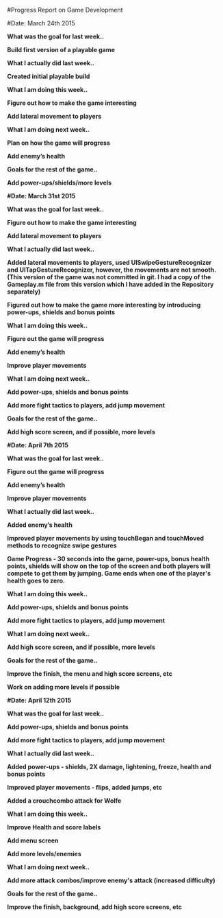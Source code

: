 #Progress Report on Game Development


#Date: March 24th 2015

<b>What was the goal for last week..

Build first version of a playable game

<b>What I actually did last week..

Created initial playable build

<b>What I am doing this week..

Figure out how to make the game interesting

Add lateral movement to players

<b>What I am doing next week..

Plan on how the game will progress

Add enemy’s health

<b>Goals for the rest of the game.. 

Add power-ups/shields/more levels



#Date: March 31st 2015

<b>What was the goal for last week..

Figure out how to make the game interesting

Add lateral movement to players

<b>What I actually did last week..

Added lateral movements to players, used UISwipeGestureRecognizer and UITapGestureRecognizer, however, the movements are not smooth. (This version of the game was not committed in git. I had a copy of the Gameplay.m file from this version which I have added in the Repository separately)

Figured out how to make the game more interesting by introducing power-ups, shields and bonus points

<b>What I am doing this week..

Figure out the game will progress 

Add enemy’s health

Improve player movements

<b>What I am doing next week..

Add power-ups, shields and bonus points

Add more fight tactics to players, add jump movement

<b>Goals for the rest of the game.. 

Add high score screen, and if possible, more levels



#Date: April 7th 2015

<b>What was the goal for last week..

Figure out the game will progress 

Add enemy’s health

Improve player movements

<b>What I actually did last week..

Added enemy’s health

Improved player movements by using touchBegan and touchMoved methods to recognize swipe gestures

Game Progress - 30 seconds into the game, power-ups, bonus health points, shields will show on the top of the screen and both players will compete to get them by jumping. Game ends when one of the player's health goes to zero.

<b>What I am doing this week..

Add power-ups, shields and bonus points

Add more fight tactics to players, add jump movement

<b>What I am doing next week..

Add high score screen, and if possible, more levels

<b>Goals for the rest of the game.. 

Improve the finish, the menu and high score screens, etc

Work on adding more levels if possible



#Date: April 12th 2015

<b>What was the goal for last week..

Add power-ups, shields and bonus points

Add more fight tactics to players, add jump movement

<b>What I actually did last week..

Added power-ups - shields, 2X damage, lightening, freeze, health and bonus points

Improved player movements - flips, added jumps, etc

Added a crouchcombo attack for Wolfe

<b>What I am doing this week..

Improve Health and score labels

Add menu screen

Add more levels/enemies

<b>What I am doing next week..

Add more attack combos/improve enemy's attack (increased difficulty)

<b>Goals for the rest of the game.. 

Improve the finish, background, add high score screens, etc

